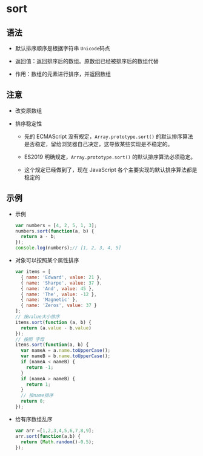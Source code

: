 # sort

## 语法

  - 默认排序顺序是根据字符串 `Unicode`码点

  - 返回值：返回排序后的数组。原数组已经被排序后的数组代替

  - 作用：数组的元素进行排序，并返回数组

## 注意

  - 改变原数组

  - 排序稳定性

      - 先的 ECMAScript 没有规定，`Array.prototype.sort()` 的默认排序算法是否稳定，留给浏览器自己决定，这导致某些实现是不稳定的。

      - ES2019 明确规定，`Array.prototype.sort()` 的默认排序算法必须稳定。

      - 这个规定已经做到了，现在 JavaScript 各个主要实现的默认排序算法都是稳定的

## 示例

  - 示例

    ```javascript
    var numbers = [4, 2, 5, 1, 3];
    numbers.sort(function(a, b) {
      return a - b;
    });
    console.log(numbers);// [1, 2, 3, 4, 5]
    ```

  - 对象可以按照某个属性排序

    ```javascript
    var items = [
      { name: 'Edward', value: 21 },
      { name: 'Sharpe', value: 37 },
      { name: 'And', value: 45 },
      { name: 'The', value: -12 },
      { name: 'Magnetic' },
      { name: 'Zeros', value: 37 }
    ];
    // 按value大小排序
    items.sort(function (a, b) {
      return (a.value - b.value)
    });
    // 按照 字母
    items.sort(function(a, b) {
      var nameA = a.name.toUpperCase();
      var nameB = b.name.toUpperCase();
      if (nameA < nameB) {
        return -1;
      }
      if (nameA > nameB) {
        return 1;
      }
      // 按name排序
      return 0;
    });
    ```

  - 给有序数组乱序

    ```javascript
    var arr =[1,2,3,4,5,6,7,8,9];
    arr.sort(function(a,b) {
      return (Math.random()-0.5);
    });
    ```
